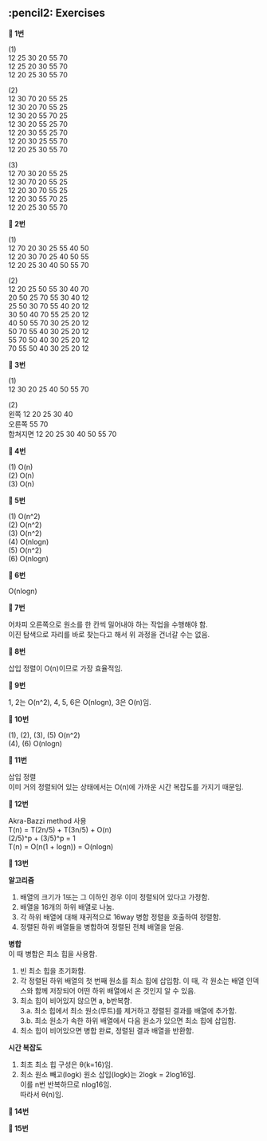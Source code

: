<h2>:pencil2: Exercises</h2>

**:pushpin: 1번**

(1)<br>
12 25 30 20 55 70<br>
12 25 20 30 55 70<br>
12 20 25 30 55 70<br>

(2)<br>
12 30 70 20 55 25<br>
12 30 20 70 55 25<br>
12 30 20 55 70 25<br>
12 30 20 55 25 70<br>
12 20 30 55 25 70<br>
12 20 30 25 55 70<br>
12 20 25 30 55 70<br>

(3)<br>
12 70 30 20 55 25<br>
12 30 70 20 55 25<br>
12 20 30 70 55 25<br>
12 20 30 55 70 25<br>
12 20 25 30 55 70<br>

**:pushpin: 2번**

(1)<br>
12 70 20 30 25 55 40 50<br>
12 20 30 70 25 40 50 55<br>
12 20 25 30 40 50 55 70<br>

(2)<br>
12 20 25 50 55 30 40 70<br>
20 50 25 70 55 30 40 12<br>
25 50 30 70 55 40 20 12<br>
30 50 40 70 55 25 20 12<br>
40 50 55 70 30 25 20 12<br>
50 70 55 40 30 25 20 12<br>
55 70 50 40 30 25 20 12<br>
70 55 50 40 30 25 20 12<br>

**:pushpin: 3번**

(1)<br>
12 30 20 25 40 50 55 70<br>

(2)<br>
왼쪽 12 20 25 30 40<br>
오른쪽 55 70<br>
합쳐지면 12 20 25 30 40 50 55 70<br>

**:pushpin: 4번**

(1) O(n)<br>
(2) O(n)<br>
(3) O(n)<br>

**:pushpin: 5번**

(1) O(n^2)<br>
(2) O(n^2)<br>
(3) O(n^2)<br>
(4) O(nlogn)<br>
(5) O(n^2)<br>
(6) O(nlogn)<br>

**:pushpin: 6번**

O(nlogn)<br>

**:pushpin: 7번**

어차피 오른쪽으로 원소를 한 칸씩 밀어내야 하는 작업을 수행해야 함.<br>
이진 탐색으로 자리를 바로 찾는다고 해서 위 과정을 건너갈 수는 없음.<br>

**:pushpin: 8번**

삽입 정렬이 O(n)이므로 가장 효율적임.<br>

**:pushpin: 9번**

1, 2는 O(n^2), 4, 5, 6은 O(nlogn), 3은 O(n)임.<br>

**:pushpin: 10번**

(1), (2), (3), (5) O(n^2)<br>
(4), (6) O(nlogn)<br>

**:pushpin: 11번**

삽입 정렬<br>
이미 거의 정렬되어 있는 상태에서는 O(n)에 가까운 시간 복잡도를 가지기 때문임.<br>

**:pushpin: 12번**

Akra-Bazzi method 사용<br>
T(n) = T(2n/5) + T(3n/5) + O(n)<br>
(2/5)^p + (3/5)^p = 1<br>
T(n) = O(n(1 + logn)) = O(nlogn)<br>

**:pushpin: 13번**

**알고리즘**<br>
1. 배열의 크기가 1또는 그 이하인 경우 이미 정렬되어 있다고 가정함.<br>
2. 배열을 16개의 하위 배열로 나눔.<br>
3. 각 하위 배열에 대해 재귀적으로 16way 병합 정렬을 호출하여 정렬함.<br>
4. 정렬된 하위 배열들을 병합하여 정렬된 전체 배열을 얻음.<br>

**병합**<br>
이 때 병합은 최소 힙을 사용함.<br>
1. 빈 최소 힙을 초기화함.<br>
2. 각 정렬된 하위 배열의 첫 번째 원소를 최소 힙에 삽입함. 이 때, 각 원소는 배열 인덱스와 함께 저장되어 어떤 하위 배열에서 온 것인지 알 수 있음.<br>
3. 최소 힙이 비어있지 않으면 a, b반복함.<br>
3.a. 최소 힙에서 최소 원소(루트)를 제거하고 정렬된 결과를 배열에 추가함.<br>
3.b. 최소 원소가 속한 하위 배열에서 다음 원소가 있으면 최소 힙에 삽입함.<br>
4. 최소 힙이 비어있으면 병합 완료, 정렬된 결과 배열을 반환함.<br>

**시간 복잡도**<br>
1. 최초 최소 힙 구성은 θ(k=16)임.<br>
2. 최소 원소 빼고(logk) 원소 삽입(logk)는 2logk = 2log16임.<br>
이를 n번 반복하므로 nlog16임.<br>
따라서 θ(n)임.<br>


**:pushpin: 14번**

**:pushpin: 15번**
